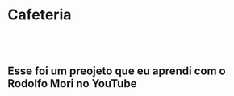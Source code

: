 <h1>Cafeteria</h1>
<br>
<br>
<h2>Esse foi um preojeto que eu aprendi com o Rodolfo Mori no YouTube</h2>
